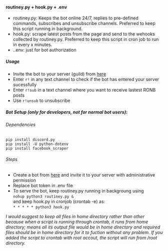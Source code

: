#### routiney.py + hook.py + .env

- routiney.py: Keeps the bot online 24/7, replies to pre-defined commands, subscribes and unsubscribe channels. Preferred to keep this script running in background.
- hook.py: scrape latest posts from the page and send to the wehooks collected by routiney.py. Preferred to keep this script in cron job to run in every x minutes.
- ..env: just for bot authorization

##### Usage
- Invite the bot to your server (guild) from [here](https://discord.com/api/oauth2/authorize?client_id=786534057437691914&permissions=8&scope=bot)
- Enter `r!` in any text channel to check if the bot has entered your server sucessfully
- Enter `r!sub` in a text channel where you want to receive lastest RONB posts
- Use `r!unsub` to unsubscribe

##### Bot Setup (only for developers, not for normal bot users):

###### Dependencies
```pip install discord.py```<br>
```pip install -U python-dotenv``` <br>
```pip install facebook_scraper```<br>

###### Steps
- Create a bot from [here](https://discord.com/developers/applications/) and invite it to your server with administrative permission 
- Replace bot token in .env file
- To serve the bot, keep routiney.py running in backgroung using<br>
```nohup python3 routiney.py &``` <br>
and keep hook.py in cronjob (crontab -e) as: <br>
```* * * * * python3 hook.py```

_I would suggest to keep all files in home directory rather than other because when a script is running through crontab, it runs from home directory; means all its output file would be in home directory and required files should be in home directory for it to fuction without any problem. If you added the script to crontab with root accout, the script will run from /root directory._

